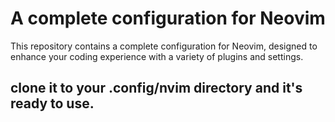 # A complete configuration for Neovim

This repository contains a complete configuration for Neovim, designed to enhance your coding experience with a variety of plugins and settings.

## clone it to your .config/nvim directory and it's ready to use.
